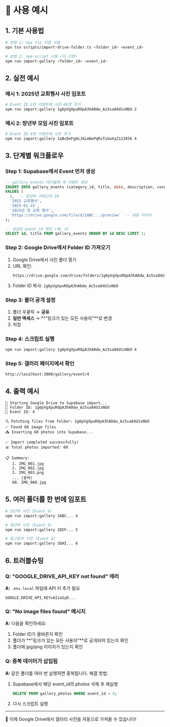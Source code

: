 # 🎯 사용 예시

## 1. 기본 사용법

```bash
# 방법 1: npx tsx 직접 사용
npx tsx scripts/import-drive-folder.ts <folder_id> <event_id>

# 방법 2: npm script 사용 (더 간편)
npm run import:gallery <folder_id> <event_id>
```

## 2. 실전 예시

### 예시 1: 2025년 교회행사 사진 임포트

```bash
# Event ID 2번 이벤트에 사진 60장 추가
npm run import:gallery 1g6pVgXpuROpA3hA0dw_Az5sa84U1xNbO 2
```

### 예시 2: 장년부 모임 사진 임포트

```bash
# Event ID 4번 이벤트에 사진 추가
npm run import:gallery 1aBcDeFgHiJkLmNoPqRsTuVwXyZ123456 4
```

## 3. 단계별 워크플로우

### Step 1: Supabase에서 Event 먼저 생성

```sql
-- gallery_events 테이블에 새 이벤트 생성
INSERT INTO gallery_events (category_id, title, date, description, cover_url)
VALUES (
  1,  -- 장년부 카테고리 ID
  '2025 교회행사',
  '2025-01-15',
  '2025년 첫 교회 행사',
  'https://drive.google.com/file/d/1ABC.../preview'  -- 대표 이미지
);

-- 생성된 event_id 확인 (예: 4)
SELECT id, title FROM gallery_events ORDER BY id DESC LIMIT 1;
```

### Step 2: Google Drive에서 Folder ID 가져오기

1. Google Drive에서 사진 폴더 열기
2. URL 확인:
   ```
   https://drive.google.com/drive/folders/1g6pVgXpuROpA3hA0dw_Az5sa84U1xNbO
   ```
3. Folder ID 복사: `1g6pVgXpuROpA3hA0dw_Az5sa84U1xNbO`

### Step 3: 폴더 공개 설정

1. 폴더 우클릭 → **공유**
2. **일반 액세스** → **"링크가 있는 모든 사용자"**로 변경
3. 저장

### Step 4: 스크립트 실행

```bash
npm run import:gallery 1g6pVgXpuROpA3hA0dw_Az5sa84U1xNbO 4
```

### Step 5: 갤러리 페이지에서 확인

```
http://localhost:3000/gallery/event/4
```

## 4. 출력 예시

```
🚀 Starting Google Drive to Supabase import...
📁 Folder ID: 1g6pVgXpuROpA3hA0dw_Az5sa84U1xNbO
🎫 Event ID: 4

🔍 Fetching files from folder: 1g6pVgXpuROpA3hA0dw_Az5sa84U1xNbO
✅ Found 60 image files
📥 Inserting 60 photos into Supabase...

✅ Import completed successfully!
📊 Total photos imported: 60

📋 Summary:
   1. IMG_001.jpg
   2. IMG_002.jpg
   3. IMG_003.png
   ... (중략)
   60. IMG_060.jpg
```

## 5. 여러 폴더를 한 번에 임포트

```bash
# 장년부 사진 (Event 4)
npm run import:gallery 1ABC... 4

# 청년부 사진 (Event 5)
npm run import:gallery 2DEF... 5

# 중고등부 사진 (Event 6)
npm run import:gallery 3GHI... 6
```

## 6. 트러블슈팅

### Q: "GOOGLE_DRIVE_API_KEY not found" 에러

**A:** `.env.local` 파일에 API 키 추가 필요

```env
GOOGLE_DRIVE_API_KEY=AIzaSyD...
```

### Q: "No image files found" 메시지

**A:** 다음을 확인하세요:
1. Folder ID가 올바른지 확인
2. 폴더가 **"링크가 있는 모든 사용자"**로 공개되어 있는지 확인
3. 폴더에 jpg/png 이미지가 있는지 확인

### Q: 중복 데이터가 삽입됨

**A:** 같은 폴더를 여러 번 실행하면 중복됩니다. 
해결 방법:
1. Supabase에서 해당 event_id의 photos 삭제 후 재실행
   ```sql
   DELETE FROM gallery_photos WHERE event_id = 4;
   ```
2. 다시 스크립트 실행

---

🎉 이제 Google Drive에서 갤러리 사진을 자동으로 가져올 수 있습니다!

